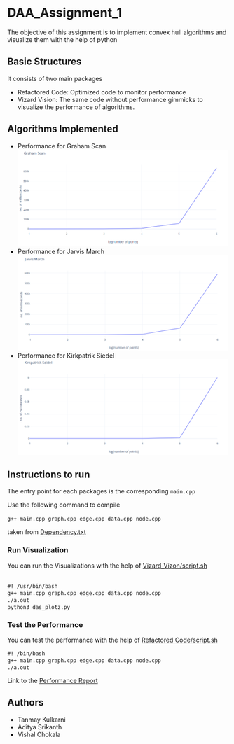 # DAA_Assignment_1
The objective of this assignment is to implement convex hull algorithms and visualize them with the help of python

## Basic Structures
It consists of two main packages
- Refactored Code: Optimized code to monitor performance
- Vizard Vision: The same code without performance gimmicks to visualize the performance of algorithms.

## Algorithms Implemented
- Performance for Graham Scan
![Graham Scan](https://github.com/Tanmay-Kulkarni101/DAA_Assignment_1/blob/master/Graham%20Scan.png)
- Performance for Jarvis March
![Jarvis March](https://github.com/Tanmay-Kulkarni101/DAA_Assignment_1/blob/master/Jarvis%20March.png)
- Performance for Kirkpatrik Siedel
![Kirkpatrik Seidel](https://github.com/Tanmay-Kulkarni101/DAA_Assignment_1/blob/master/Kirkpatrick%20Seidel.png)

## Instructions to run
The entry point for each packages is the corresponding ```main.cpp```

Use the following command to compile

```g++ main.cpp graph.cpp edge.cpp data.cpp node.cpp```

taken from [Dependency.txt](https://github.com/Tanmay-Kulkarni101/DAA_Assignment_1/blob/master/Vizard_Vizon/Dependencies.txt)

### Run Visualization
You can run the Visualizations with the help of [Vizard_Vizon/script.sh](https://github.com/Tanmay-Kulkarni101/DAA_Assignment_1/blob/master/Vizard_Vizon/script.sh)

```
  
#! /usr/bin/bash
g++ main.cpp graph.cpp edge.cpp data.cpp node.cpp
./a.out
python3 das_plotz.py
```

### Test the Performance
You can test the performance with the help of [Refactored Code/script.sh](https://github.com/Tanmay-Kulkarni101/DAA_Assignment_1/blob/master/Refactored%20Code/script.sh)

```
#! /bin/bash
g++ main.cpp graph.cpp edge.cpp data.cpp node.cpp
./a.out
```
Link to the [Performance Report](https://github.com/Tanmay-Kulkarni101/DAA_Assignment_1/blob/master/Timings.html)


## Authors
- Tanmay Kulkarni
- Aditya Srikanth
- Vishal Chokala
